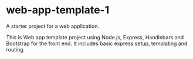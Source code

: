 # web-app-template-1

A starter project for a web application.

This is Web app template project using Node.js, Express, Handlebars and Bootstrap for the front end.
It includes basic express setup, templating and routing.